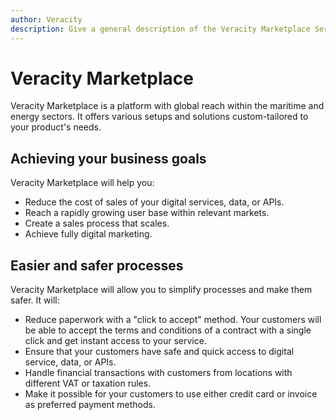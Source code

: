 ```yaml
---
author: Veracity
description: Give a general description of the Veracity Marketplace Service.
---
```


# Veracity Marketplace
Veracity Marketplace is a platform with global reach within the maritime and energy sectors. It offers various setups and solutions custom-tailored to your product's needs. 

## Achieving your business goals 
Veracity Marketplace will help you:
* Reduce the cost of sales of your digital services, data, or APIs.
* Reach a rapidly growing user base within relevant markets.
* Create a sales process that scales.
* Achieve fully digital marketing.

## Easier and safer processes
Veracity Marketplace will allow you to simplify processes and make them safer. It will:
* Reduce paperwork with a "click to accept" method. Your customers will be able to accept the terms and conditions of a contract with a single click and get instant access to your service.
* Ensure that your customers have safe and quick access to digital service, data, or APIs.
* Handle financial transactions with customers from locations with different VAT or taxation rules.
* Make it possible for your customers to use either credit card or invoice as preferred payment methods.